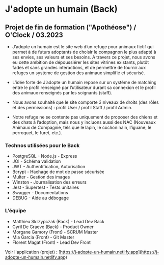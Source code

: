 # J'adopte un humain (Back)

## Projet de fin de formation ("Apothéose") / O'Clock / 03.2023

- J’adopte un humain est le site web d’un refuge pour animaux fictif qui permet à de futurs adoptants de choisir le compagnon le plus adapté à ses envies, ses valeurs et ses besoins. A travers ce projet, nous avons eu cette ambition de dépoussiérer les sites vitrines existants, plutôt fades et sans grandes interactions, et de permettre de fournir aux refuges un système de gestion des animaux simplifié et sécurisé.


- L’idée forte de J’adopte un humain repose sur un système de matching entre le profil renseigné par l’utilisateur durant sa connexion et le profil des animaux renseignés 
par les soignants (staff).


- Nous avons souhaité que le site comporte 3 niveaux de droits (des rôles et des permissions) : profil User / profil Staff / profil Admin.

- Notre refuge ne se contente pas uniquement de proposer des chiens et des chats à l’adoption, mais nous y incluons aussi des NAC (Nouveaux Animaux de Compagnie, tels que le lapin, le cochon nain, l’iguane, le perroquet, le furet, etc.).

### Technos utilisées pour le Back

- PostgreSQL - Node.js - Express
- JOI - Schéma validation
- JWT - Authentification, Autorisation
- Bcrypt -  Hachage de mot de passe sécurisée
- Multer - Gestion des images
- Winston - Journalisation des erreurs
- Jest -  Supertest - Tests unitaires
- Swagger - Documentations
- DEBUG - Aide au débogage

### L'équipe

- Matthieu Skrzypczak (Back) - Lead Dev Back
- Cyril De Graeve (Back) - Product Owner
- Morgane Gamory (Front) - SCRUM Master
- Mia Garcia (Front) - Git Master
- Florent Magat (Front) - Lead Dev Front

Voir l'application (projet) : [https://j-adopte-un-humain.netlify.app](https://j-adopte-un-humain.netlify.app)

